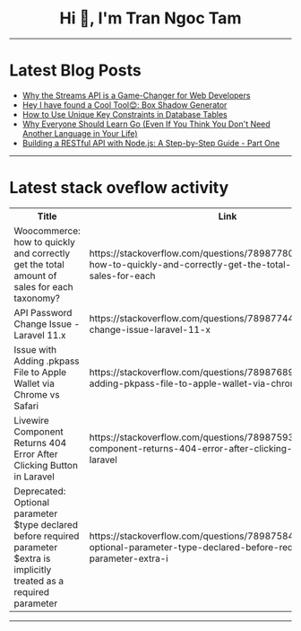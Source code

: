 <h1 align="center">Hi 👋, I'm Tran Ngoc Tam</h1>

---

# Latest Blog Posts 
<!-- BLOG-POST-LIST:START -->
- [Why the Streams API is a Game-Changer for Web Developers](https://dev.to/anasmustafa123/why-the-streams-api-is-a-game-changer-for-web-developers-1030)
- [Hey I have found a Cool Tool😊: Box Shadow Generator](https://dev.to/areeb_anwar_813df06ee1124/hey-i-have-found-a-cool-tool-box-shadow-generator-36bj)
- [How to Use Unique Key Constraints in Database Tables](https://dev.to/j700abe/how-to-use-unique-key-constraints-in-database-tables-3h3b)
- [Why Everyone Should Learn Go &lpar;Even If You Think You Don&#39;t Need Another Language in Your Life&rpar;](https://dev.to/pranta/why-everyone-should-learn-go-even-if-you-think-you-dont-need-another-language-in-your-life-670)
- [Building a RESTful API with Node.js: A Step-by-Step Guide - Part One](https://dev.to/hakimmohamed/building-a-restful-api-with-nodejs-a-step-by-step-guide-part-one-3pmd)
<!-- BLOG-POST-LIST:END -->

---

# Latest stack oveflow activity
<table>
  <tr><th>Title</th><th>Link</th></tr>
  <!-- STACKOVERFLOW:START --><tr><td>Woocommerce: how to quickly and correctly get the total amount of sales for each taxonomy?</td><td>https://stackoverflow.com/questions/78987780/woocommerce-how-to-quickly-and-correctly-get-the-total-amount-of-sales-for-each</td></tr><tr><td>API Password Change Issue - Laravel 11.x</td><td>https://stackoverflow.com/questions/78987744/api-password-change-issue-laravel-11-x</td></tr><tr><td>Issue with Adding .pkpass File to Apple Wallet via Chrome vs Safari</td><td>https://stackoverflow.com/questions/78987689/issue-with-adding-pkpass-file-to-apple-wallet-via-chrome-vs-safari</td></tr><tr><td>Livewire Component Returns 404 Error After Clicking Button in Laravel</td><td>https://stackoverflow.com/questions/78987593/livewire-component-returns-404-error-after-clicking-button-in-laravel</td></tr><tr><td>Deprecated: Optional parameter $type declared before required parameter $extra is implicitly treated as a required parameter</td><td>https://stackoverflow.com/questions/78987584/deprecated-optional-parameter-type-declared-before-required-parameter-extra-i</td></tr><!-- STACKOVERFLOW:END -->
</table>

---


